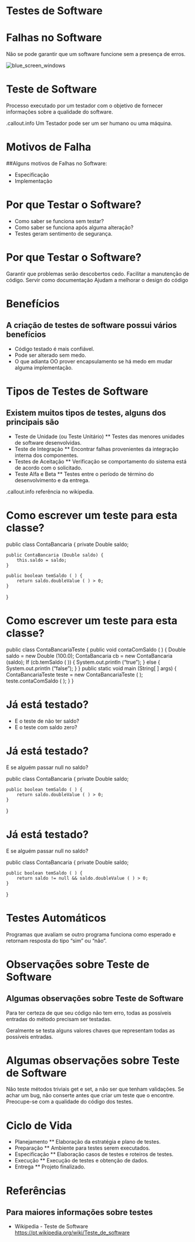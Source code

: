 <!SLIDE section center>
# Testes de Software

<!SLIDE>
# Falhas no Software

Não se pode garantir que um software funcione sem a presença de erros.

![blue_screen_windows](blue_screen_windows.png)

<!SLIDE>
# Teste de Software

Processo executado por um testador com o objetivo de fornecer informações sobre a qualidade do software.

.callout.info Um Testador pode ser um ser humano ou uma máquina.

<!SLIDE>
# Motivos de Falha
##Alguns motivos de Falhas no Software:
* Especificação
* Implementação


<!SLIDE>
# Por que Testar o Software?

* Como saber se funciona sem testar?
* Como saber se funciona após alguma alteração?
* Testes geram sentimento de segurança.
	

<!SLIDE>
# Por que Testar o Software?

Garantir que problemas serão descobertos cedo.
Facilitar a manutenção de código.
Servir como documentação
Ajudam a melhorar o design do código


<!SLIDE>
# Benefícios
## A criação de testes de software possui vários benefícios 

* Código testado é mais confiável.
* Pode ser alterado sem medo.
* O que adianta OO prover encapsulamento se há medo em mudar alguma implementação.


<!SLIDE>
# Tipos de Testes de Software
## Existem muitos tipos de testes, alguns dos principais são
* Teste de Unidade (ou Teste Unitário)
 ** Testes das menores unidades de software desenvolvidas.
* Teste de Integração
 ** Encontrar falhas provenientes da integração interna dos componentes.
* Testes de Aceitação
 ** Verificação se comportamento do sistema está de acordo com o solicitado.
* Teste Alfa e Beta
 ** Testes entre o período de término do desenvolvimento e da entrega.


.callout.info referência no wikipedia.


<!SLIDE>
# Como escrever um teste para esta classe?
public class ContaBancaria {
    private Double saldo;

    public ContaBancaria (Double saldo) {
        this.saldo = saldo;
    }

    public boolean temSaldo ( ) {
        return saldo.doubleValue ( ) > 0;
    }
}

<!SLIDE>
# Como escrever um teste para esta classe?

public class ContaBancariaTeste {
    public void contaComSaldo ( ) {
        Double saldo = new Double (100.0);
        ContaBancaria cb = new ContaBancaria (saldo);
        If (cb.temSaldo ( )) {
            System.out.println (“true”);
        } else {
            System.out.println (“false”);
        }
    }
    public static void main (String[ ] args) {
        ContaBancariaTeste teste = new ContaBancariaTeste ( );
        teste.contaComSaldo ( );
    }
}



<!SLIDE>
# Já está testado?

* E o teste de não ter saldo?
* E o teste com saldo zero?


<!SLIDE>
# Já está testado?

E se alguém passar null no saldo?

public class ContaBancaria {
    private Double saldo;

    public boolean temSaldo ( ) {
        return saldo.doubleValue ( ) > 0;
    }
}

<!SLIDE>
# Já está testado?

E se alguém passar null no saldo?

public class ContaBancaria {
    private Double saldo;

    public boolean temSaldo ( ) {
        return saldo != null && saldo.doubleValue ( ) > 0;
    }
}


<!SLIDE>
# Testes Automáticos 
Programas que avaliam se outro programa funciona como esperado e retornam resposta do tipo “sim” ou “não”.


<!SLIDE>
# Observações sobre Teste de Software
## Algumas observações sobre Teste de Software

Para ter certeza de que seu código não tem erro, todas as possíveis entradas do método precisam ser testadas.

Geralmente se testa alguns valores chaves que representam todas as possíveis entradas.

<!SLIDE>
# Algumas observações sobre Teste de Software

Não teste métodos triviais get e set, a não ser que tenham validações.
Se achar um bug, não conserte antes que criar um teste que o encontre.
Preocupe-se com a qualidade do código dos testes.


<!SLIDE>
# Ciclo de Vida
* Planejamento
 ** Elaboração da estratégia e plano de testes.
* Preparação
 ** Ambiente para testes serem executados.
* Especificação
 ** Elaboração casos de testes e roteiros de testes.
* Execução
 ** Execução de testes e obtenção de dados.
* Entrega
 ** Projeto finalizado.


<!SLIDE>
# Referências
## Para maiores informações sobre testes 

* Wikipedia - Teste de Software
  https://pt.wikipedia.org/wiki/Teste_de_software

